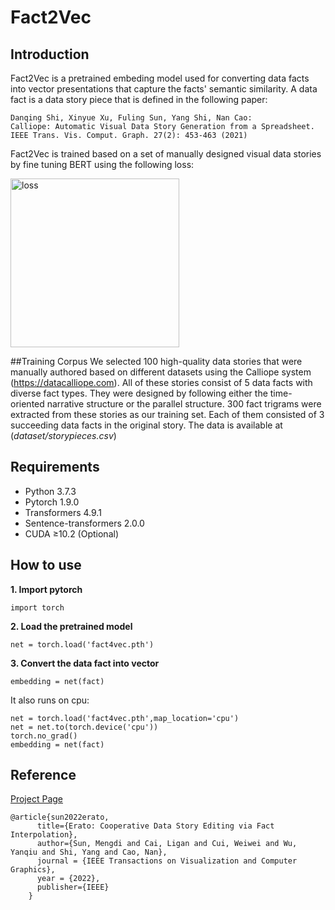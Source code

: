 # Fact2Vec

## Introduction
Fact2Vec is a pretrained embeding model used for converting data facts into vector presentations that capture the facts' semantic similarity. A data fact is a data story piece that is defined in the following paper: 
```
Danqing Shi, Xinyue Xu, Fuling Sun, Yang Shi, Nan Cao:
Calliope: Automatic Visual Data Story Generation from a Spreadsheet. IEEE Trans. Vis. Comput. Graph. 27(2): 453-463 (2021)
```

Fact2Vec is trained based on a set of manually designed visual data stories by fine tuning BERT using the following loss:

<img src="https://github.com/idvxlab/fact4vec/raw/master/training/loss_function.png" alt="loss" style="width: 270px">


##Training Corpus 
We selected 100 high-quality data stories that were manually authored based on different datasets using the Calliope system (https://datacalliope.com). All of these stories consist of 5 data facts with diverse fact types. They were designed by following either the time-oriented narrative structure or the parallel structure. 300 fact trigrams were extracted from these stories as our training set. Each of them consisted of 3 succeeding data facts in the original story. The data is available at (_dataset/storypieces.csv_)

## Requirements
- Python 3.7.3
- Pytorch 1.9.0
- Transformers 4.9.1
- Sentence-transformers 2.0.0
- CUDA ≥10.2 (Optional)


## How to use
**1. Import pytorch**
```
import torch
```
**2. Load the pretrained model**
```
net = torch.load('fact4vec.pth')
```
**3. Convert the data fact into vector**
```
embedding = net(fact)
```

It also runs on cpu:
```
net = torch.load('fact4vec.pth',map_location='cpu')
net = net.to(torch.device('cpu'))
torch.no_grad()
embedding = net(fact)
```

## Reference
[Project Page](https://erato.idvxlab.com/project/)
```
@article{sun2022erato,
      title={Erato: Cooperative Data Story Editing via Fact Interpolation},
      author={Sun, Mengdi and Cai, Ligan and Cui, Weiwei and Wu, Yanqiu and Shi, Yang and Cao, Nan},
      journal = {IEEE Transactions on Visualization and Computer Graphics},
      year = {2022},
      publisher={IEEE}
    }
```
